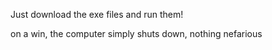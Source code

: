 Just download the exe files and run them!

on a win, the computer simply shuts down, nothing nefarious
